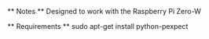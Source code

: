 ** Notes **
Designed to work with the Raspberry Pi Zero-W

** Requirements **
sudo apt-get install python-pexpect



